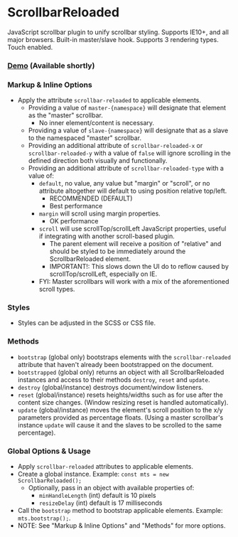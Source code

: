 # ScrollbarReloaded
JavaScript scrollbar plugin to unify scrollbar styling. Supports IE10+, and all major browsers. Built-in master/slave hook. Supports 3 rendering types. Touch enabled.

### [Demo](http://depthdev.com/modules) (Available shortly)

### Markup & Inline Options
* Apply the attribute `scrollbar-reloaded` to applicable elements.
    * Providing a value of `master-{namespace}` will designate that element as the "master" scrollbar.
        * No inner element/content is necessary.
    * Providing a value of `slave-{namespace}` will designate that as a slave to the namespaced "master" scrollbar.
    * Providing an additional attribute of `scrollbar-reloaded-x` or `scrollbar-reloaded-y` with a value of `false` will ignore scrolling in the defined direction both visually and functionally.
    * Providing an additional attribute of `scrollbar-reloaded-type` with a value of:
        * `default`, no value, any value but "margin" or "scroll", or no attribute altogether will default to using position relative top/left.
            * RECOMMENDED (DEFAULT)
            * Best performance
        * `margin` will scroll using margin properties.
            * OK performance
        * `scroll` will use scrollTop/scrollLeft JavaScript properties, useful if integrating with another scroll-based plugin.
            * The parent element will receive a position of "relative" and should be styled to be immediately around the ScrollbarReloaded element.
            * IMPORTANT!: This slows down the UI do to reflow caused by scrollTop/scrollLeft, especially on IE.
        * FYI: Master scrollbars will work with a mix of the aforementioned scroll types.  

### Styles
* Styles can be adjusted in the SCSS or CSS file.  

### Methods
* `bootstrap` (global only) bootstraps elements with the `scrollbar-reloaded` attribute that haven't already been bootstrapped on the document.
* `bootstrapped` (global only) returns an object with all ScrollbarReloaded instances and access to their methods `destroy`, `reset` and `update`.
* `destroy` (global/instance) destroys document/window listeners.
* `reset`  (global/instance) resets heights/widths such as for use after the content size changes. (Window resizing reset is handled automatically).
* `update` (global/instance) moves the element's scroll position to the x/y parameters provided as percentage floats. (Using a master scrollbar's instance `update` will cause it and the slaves to be scrolled to the same percentage).  

### Global Options & Usage
* Apply `scrollbar-reloaded` attributes to applicable elements.
* Create a global instance. Example: `const mts = new ScrollbarReloaded();`
    * Optionally, pass in an object with available properties of:
        * `minHandleLength` (int) default is 10 pixels
        * `resizeDelay` (int) default is 17 milliseconds
* Call the `bootstrap` method to bootstrap applicable elements. Example: `mts.bootstrap();`.
* NOTE: See "Markup & Inline Options" and "Methods" for more options.
